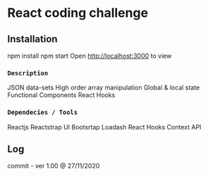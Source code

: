# React coding challenge

## Installation

npm install
npm start
Open [http://localhost:3000](http://localhost:3000) to view

### `Description`

JSON data-sets
High order array manipulation
Global & local state
Functional Components
React Hooks

### `Dependecies / Tools`

Reactjs
Reactstrap UI
Bootsrtap
Loadash
React Hooks
Context API

## Log

commit - ver 1.00 @ 27/11/2020

